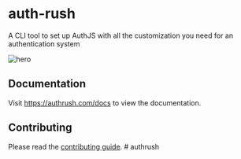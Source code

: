 # auth-rush

A CLI tool to set up AuthJS with all the customization you need for an authentication system

![hero](apps/docs/public/og.jpg)

## Documentation

Visit https://authrush.com/docs to view the documentation.

## Contributing

Please read the [contributing guide](/CONTRIBUTING.md).
#   a u t h r u s h  
 